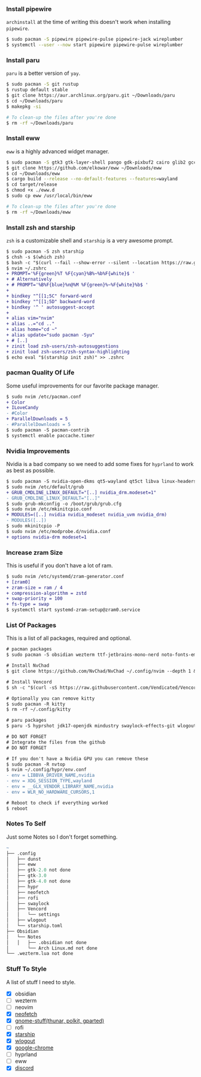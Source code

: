 ### Install pipewire

`archinstall` at the time of writing this doesn't work when installing `pipewire`.
```sh
$ sudo pacman -S pipewire pipewire-pulse pipewire-jack wireplumber
$ systemctl --user --now start pipewire pipewire-pulse wireplumber
```

### Install paru

`paru` is a better version of `yay`.
```sh
$ sudo pacman -S git rustup
$ rustup default stable
$ git clone https://aur.archlinux.org/paru.git ~/Downloads/paru
$ cd ~/Downloads/paru
$ makepkg -si

# To clean-up the files after you're done
$ rm -rf ~/Downloads/paru
```

### Install eww

`eww` is a highly advanced widget manager.
```sh
$ sudo pacman -S gtk3 gtk-layer-shell pango gdk-pixbuf2 cairo glib2 gcc-libs glibc
$ git clone https://github.com/elkowar/eww ~/Downloads/eww
$ cd ~/Downloads/eww
$ cargo build --release --no-default-features --features=wayland
$ cd target/release
$ chmod +x ./eww.d
$ sudo cp eww /usr/local/bin/eww

# To clean-up the files after you're done
$ rm -rf ~/Downloads/eww
```

### Install zsh and starship

`zsh` is a customizable shell and `starship` is a very awesome prompt.
```diff
$ sudo pacman -S zsh starship
$ chsh -s $(which zsh)
$ bash -c "$(curl --fail --show-error --silent --location https://raw.githubusercontent.com/zdharma-continuum/zinit/HEAD/scripts/install.sh)"
$ nvim ~/.zshrc
+ PROMPT='%F{green}%T %F{cyan}%B%~%b%F{white}$ '
+ # Alternatively
+ # PROMPT='%B%F{blue}%n@%M %F{green}%~%F{white}%b$ '
+ 
+ bindkey "^[[1;5C" forward-word
+ bindkey "^[[1;5D" backward-word
+ bindkey '^ ' autosuggest-accept
+ 
+ alias vim="nvim"
+ alias ..="cd .."
+ alias home="cd ~"
+ alias update="sudo pacman -Syu"
+ # [..]
+ zinit load zsh-users/zsh-autosuggestions
+ zinit load zsh-users/zsh-syntax-highlighting
$ echo eval "$(starship init zsh)" >> .zshrc
```

### pacman Quality Of Life

Some useful improvements for our favorite package manager.
```diff
$ sudo nvim /etc/pacman.conf
+ Color
+ ILoveCandy
- #Color
+ ParallelDownloads = 5
- #ParallelDownloads = 5
$ sudo pacman -S pacman-contrib
$ systemctl enable paccache.timer
```

### Nvidia Improvements

Nvidia is a bad company so we need to add some fixes for `hyprland` to work as best as possible.
```diff
$ sudo pacman -S nvidia-open-dkms qt5-wayland qt5ct libva linux-headers
$ sudo nvim /etc/default/grub
+ GRUB_CMDLINE_LINUX_DEFAULT="[..] nvidia_drm.modeset=1"
- GRUB_CMDLINE_LINUX_DEFAULT="[..]"
$ sudo grub-mkconfig -o /boot/grub/grub.cfg
$ sudo nvim /etc/mkinitcpio.conf
+ MODULES=([..] nvidia nvidia_modeset nvidia_uvm nvidia_drm)
- MODULES([..])
$ sudo mkinitcpio -P
$ sudo nvim /etc/modprobe.d/nvidia.conf
+ options nvidia-drm modeset=1
```

### Increase zram Size

This is useful if you don't have a lot of ram.
```diff
$ sudo nvim /etc/systemd/zram-generator.conf
+ [zram0]
+ zram-size = ram / 4
+ compression-algorithm = zstd
+ swap-priority = 100
+ fs-type = swap
$ systemctl start systemd-zram-setup@zram0.service
```

### List Of Packages

This is a list of all packages, required and optional.
```diff
# pacman packages
$ sudo pacman -S obsidian wezterm ttf-jetbrains-mono-nerd noto-fonts-emoji neovim unzip npm udiskie neofetch noto-fonts-cjk noto-fonts gparted glxgears polkit-gnome swayidle discord thunar gvfs thunar-archive-plugin ark tumbler ffmpegthumbnailer ntfs-3g rofi cliphist nvtop steam intellij-idea-community-edition spotify-laucher

# Install NvChad
$ git clone https://github.com/NvChad/NvChad ~/.config/nvim --depth 1 && nvim

# Install Vencord
$ sh -c "$(curl -sS https://raw.githubusercontent.com/Vendicated/VencordInstaller/main/install.sh)"

# Optionally you can remove kitty
$ sudo pacman -R kitty
$ rm -rf ~/.config/kitty

# paru packages
$ paru -S hyprshot jdk17-openjdk mindustry swaylock-effects-git wlogout swww python-pywal cbonsai google-chrome hyprland-nvidia

# DO NOT FORGET
# Integrate the files from the github
# DO NOT FORGET

# If you don't have a Nvidia GPU you can remove these
$ sudo pacman -R nvtop
$ nvim ~/.config/hypr/env.conf
- env = LIBBVA_DRIVER_NAME,nvidia
- env = XDG_SESSION_TYPE,wayland
- env = __GLX_VENDOR_LIBRARY_NAME,nvidia
- env = WLR_NO_HARDWARE_CURSORS,1

# Reboot to check if everything worked
$ reboot
```

### Notes To Self

Just some Notes so I don't forget something.
```q
~
├── .config
│   ├── dunst
│   ├── eww
│   ├── gtk-2.0 not done
│   ├── gtk-3.0
│   ├── gtk-4.0 not done
│   ├── hypr
│   ├── neofetch
│   ├── rofi
│   ├── swaylock
│   ├── Vencord
│   │   └── settings
│   ├── wlogout
│   └── starship.toml
├── Obsidian
│   └── Notes
│   │   ├── .obsidian not done
│       └── Arch Linux.md not done
└── .wezterm.lua not done
```

### Stuff To Style

A list of stuff I need to style.
- [x] obsidian
- [ ] wezterm
- [ ] neovim
- [x] [neofetch](https://github.com/chick2d/neofetch-themes/blob/main/normal/config2.conf)
- [x] [gnome-stuff(thunar, polkit, gparted)](https://github.com/catppuccin/gtk/tree/main)
- [ ] rofi
- [x] [starship](https://starship.rs/presets/nerd-font.html)
- [x] [wlogout](https://github.com/AmitGolden/dotfiles/tree/main)
- [x] [google-chrome](https://chrome.google.com/webstore/detail/catppuccin-chrome-theme-m/bkkmolkhemgaeaeggcmfbghljjjoofoh)
- [ ] hyprland
- [ ] eww
- [x] [discord](https://catppuccin.github.io/discord/dist/catppuccin-mocha-pink.theme.css)
